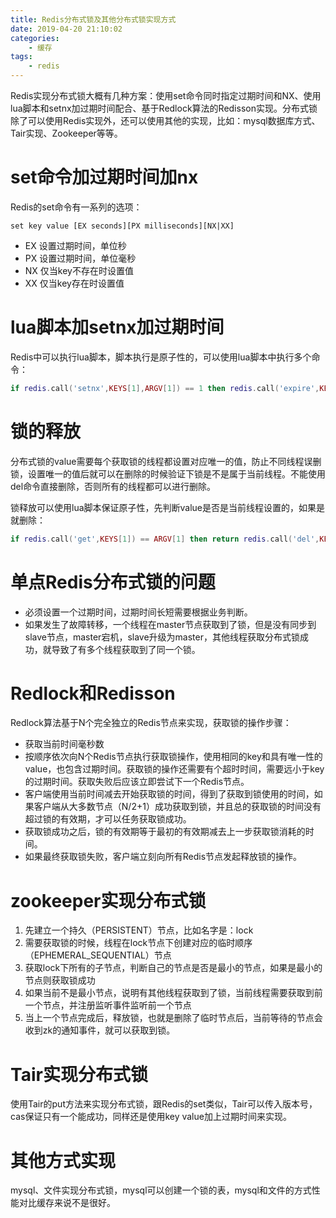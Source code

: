 ```yaml
---
title: Redis分布式锁及其他分布式锁实现方式
date: 2019-04-20 21:10:02
categories: 
	- 缓存
tags:
	- redis
---
```


Redis实现分布式锁大概有几种方案：使用set命令同时指定过期时间和NX、使用lua脚本和setnx加过期时间配合、基于Redlock算法的Redisson实现。分布式锁除了可以使用Redis实现外，还可以使用其他的实现，比如：mysql数据库方式、Tair实现、Zookeeper等等。

<!--more-->

# set命令加过期时间加nx

Redis的set命令有一系列的选项：

```shell
set key value [EX seconds][PX milliseconds][NX|XX]
```

- EX 设置过期时间，单位秒
- PX 设置过期时间，单位毫秒
- NX 仅当key不存在时设置值
- XX 仅当key存在时设置值

# lua脚本加setnx加过期时间

Redis中可以执行lua脚本，脚本执行是原子性的，可以使用lua脚本中执行多个命令：

```lua
if redis.call('setnx',KEYS[1],ARGV[1]) == 1 then redis.call('expire',KEYS[1],ARGV[2]) return 1 else return 0 end
```

# 锁的释放

分布式锁的value需要每个获取锁的线程都设置对应唯一的值，防止不同线程误删锁，设置唯一的值后就可以在删除的时候验证下锁是不是属于当前线程。不能使用del命令直接删除，否则所有的线程都可以进行删除。

锁释放可以使用lua脚本保证原子性，先判断value是否是当前线程设置的，如果是就删除：

```lua
if redis.call('get',KEYS[1]) == ARGV[1] then return redis.call('del',KEYS[1]) else return 0 end
```

# 单点Redis分布式锁的问题

- 必须设置一个过期时间，过期时间长短需要根据业务判断。
- 如果发生了故障转移，一个线程在master节点获取到了锁，但是没有同步到slave节点，master宕机，slave升级为master，其他线程获取分布式锁成功，就导致了有多个线程获取到了同一个锁。

# Redlock和Redisson

Redlock算法基于N个完全独立的Redis节点来实现，获取锁的操作步骤：

- 获取当前时间毫秒数
- 按顺序依次向N个Redis节点执行获取锁操作，使用相同的key和具有唯一性的value，也包含过期时间。获取锁的操作还需要有个超时时间，需要远小于key的过期时间。获取失败后应该立即尝试下一个Redis节点。
- 客户端使用当前时间减去开始获取锁的时间，得到了获取到锁使用的时间，如果客户端从大多数节点（N/2+1）成功获取到锁，并且总的获取锁的时间没有超过锁的有效期，才可以任务获取锁成功。
- 获取锁成功之后，锁的有效期等于最初的有效期减去上一步获取锁消耗的时间。
- 如果最终获取锁失败，客户端立刻向所有Redis节点发起释放锁的操作。

# zookeeper实现分布式锁

1. 先建立一个持久（PERSISTENT）节点，比如名字是：lock
2. 需要获取锁的时候，线程在lock节点下创建对应的临时顺序（EPHEMERAL_SEQUENTIAL）节点
3. 获取lock下所有的子节点，判断自己的节点是否是最小的节点，如果是最小的节点则获取锁成功
4. 如果当前不是最小节点，说明有其他线程获取到了锁，当前线程需要获取到前一个节点，并注册监听事件监听前一个节点
5. 当上一个节点完成后，释放锁，也就是删除了临时节点后，当前等待的节点会收到zk的通知事件，就可以获取到锁。

# Tair实现分布式锁

使用Tair的put方法来实现分布式锁，跟Redis的set类似，Tair可以传入版本号，cas保证只有一个能成功，同样还是使用key value加上过期时间来实现。

# 其他方式实现

mysql、文件实现分布式锁，mysql可以创建一个锁的表，mysql和文件的方式性能对比缓存来说不是很好。